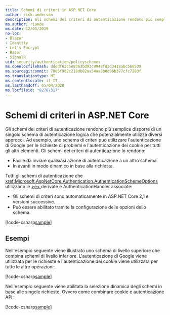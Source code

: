 ```yaml
---
title: Schemi di criteri in ASP.NET Core
author: rick-anderson
description: Gli schemi dei criteri di autenticazione rendono più semplice avere un unico schema di autenticazione logica
ms.author: riande
ms.date: 12/05/2019
no-loc:
- Blazor
- Identity
- Let's Encrypt
- Razor
- SignalR
uid: security/authentication/policyschemes
ms.openlocfilehash: ddedf62c5e8363bd93c9948fd2d3418abc566539
ms.sourcegitcommit: 70e5f982c218db82aa54aa8b8d96b377cfc7283f
ms.translationtype: MT
ms.contentlocale: it-IT
ms.lasthandoff: 05/04/2020
ms.locfileid: "82767317"
---
```

# <a name="policy-schemes-in-aspnet-core"></a>Schemi di criteri in ASP.NET Core

Gli schemi dei criteri di autenticazione rendono più semplice disporre di un singolo schema di autenticazione logica che potenzialmente utilizza diversi approcci. Ad esempio, uno schema di criteri può utilizzare l'autenticazione di Google per le richieste di problemi e l'autenticazione dei cookie per tutti gli altri elementi. Gli schemi dei criteri di autenticazione lo rendono:

* Facile da inviare qualsiasi azione di autenticazione a un altro schema.
* In avanti in modo dinamico in base alla richiesta.

Tutti gli schemi di autenticazione che <xref:Microsoft.AspNetCore.Authentication.AuthenticationSchemeOptions> utilizzano le [>e\< ](/dotnet/api/microsoft.aspnetcore.authentication.authenticationhandler-1)derivate e AuthenticationHandler associate:

* Gli schemi di criteri sono automaticamente in ASP.NET Core 2,1 e versioni successive.
* Può essere abilitato tramite la configurazione delle opzioni dello schema.

[!code-csharp[sample](policyschemes/samples/AuthenticationSchemeOptions.cs?name=snippet)]

## <a name="examples"></a>Esempi

Nell'esempio seguente viene illustrato uno schema di livello superiore che combina schemi di livello inferiore. L'autenticazione di Google viene utilizzata per le richieste e l'autenticazione dei cookie viene utilizzata per tutte le altre operazioni:

[!code-csharp[sample](policyschemes/samples/Startup.cs?name=snippet1)]

Nell'esempio seguente viene abilitata la selezione dinamica degli schemi in base alle singole richieste. Ovvero come combinare cookie e autenticazione API:

 <!-- REVIEW, missing If set in public Func<HttpContext, string> ForwardDefaultSelector -->

[!code-csharp[sample](policyschemes/samples/Startup.cs?name=snippet2)]
